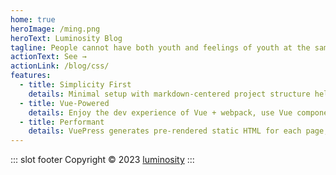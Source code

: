 ```yaml
---
home: true
heroImage: /ming.png
heroText: Luminosity Blog
tagline: People cannot have both youth and feelings of youth at the same time.
actionText: See →
actionLink: /blog/css/
features:
  - title: Simplicity First
    details: Minimal setup with markdown-centered project structure helps you focus on writing.
  - title: Vue-Powered
    details: Enjoy the dev experience of Vue + webpack, use Vue components in markdown, and develop custom themes with Vue.
  - title: Performant
    details: VuePress generates pre-rendered static HTML for each page, and runs as an SPA once a page is loaded.
---
```


::: slot footer
Copyright © 2023 [luminosity](https://zhang.beer)
:::
